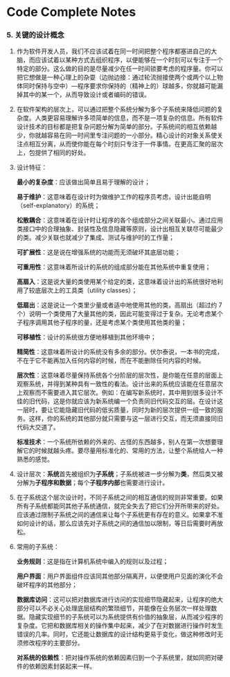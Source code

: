 # Code Complete Notes

### 5. 关键的设计概念

1. 作为软件开发人员，我们不应该试着在同一时间把整个程序都塞进自己的大脑，而应该试着以某种方式去组织程序，以便能够在一个时刻可以专注于一个特定的部分。这么做的目的是尽量减少在任一时间锁要考虑的程序量。你可以把它想做是一种心理上的杂耍（边抛边接：通过轮流抛接使两个或两个以上物体同时保持与空中）—程序要求你保持的（精神上的）球越多，你就越可能漏掉其中的某一个，从而导致设计或者编码的错误。

2. 在软件架构的层次上，可以通过把整个系统分解为多个子系统来降低问题的复杂度。人类更容易理解许多项简单的信息，而不是一项复杂的信息。所有软件设计技术的目标都是把复杂问题分解为简单的部分。子系统间的相互依赖越少，你就越容易在同一时间里专注问题的一小部分。精心设计的对象关系使关注点相互分离，从而使你能在每个时刻只专注于一件事情。在更高汇聚的层次上，包提供了相同的好处。

3. 设计特征：

   **最小的复杂度**：应该做出简单且易于理解的设计；

   **易于维护**：这意味着在设计时为做维护工作的程序员考虑，设计出能自明（self-explanatory）的系统；

   **松散耦合**：这意味着在设计时让程序的各个组成部分之间关联最小。通过应用类接口中的合理抽象、封装性及信息隐藏等原则，设计出相互关联尽可能最少的类。减少关联也就减少了集成、测试与维护时的工作量；

   **可扩展性**：这是说在增强系统的功能而无须破坏其底层功能；

   **可重用性**：这意味着所设计的系统的组成部分能在其他系统中重复使用；

   **高扇入**：这是说大量的类使用某个给定的类，这意味着设计出的系统很好地利用了较底层次上的工具类（utility classes）；

   **低扇出**：这是说让一个类里少量或者适中地使用其他的类，高扇出（超过约 7 个）说明一个类使用了大量其他的类，因此可能变得过于复杂。无论考虑某个子程序调用其他子程序的量，还是考虑某个类使用其他类的量；

   **可移植性**：设计的系统很方便地移植到其他环境中；

   **精简性**：这意味着所设计的系统没有多余的部分。伏尔泰说，一本书的完成，不在于它不能再加入任何内容的时候，而在不能删除任何内容的时候。

   **层次性**：这意味着尽量保持系统各个分阶层的层次性，是你能在任意的层面上观察系统，并得到某种具有一致性的看法。设计出来的系统应该能在任意层次上观察而不需要进入其它层次。例如：在编写新系统时，其中用到很多设计不佳的旧代码，这是你就应该为新系统编一个负责同旧代码交互的层。在设计这一层时，要让它能隐藏旧代码的低劣质量，同时为新的层次提供一组一致的服务。这样，你的系统的其他部分就只需要与这一层进行交互，而无须直接同旧代码大交道了。

   **标准技术**：一个系统所依赖的外来的、古怪的东西越多，别人在第一次想要理解它的时候就越头疼。要尽量用标准化的、常用的方法，让整个系统给人一种熟悉的感觉。

4. 设计层次：**系统**首先被组织为**子系统**；子系统被进一步分解为**类**，然后类又被分解为**子程序和数据**；每个**子程序内部**也需要进行设计。

5. 在子系统这个层次设计时，不同子系统之间的相互通信的规则非常重要。如果所有子系统都能同其他子系统通信，就完全失去了把它们分开所带来的好处。应该通过限制子系统之间的通信来让每个子系统更有存在的意义。如果拿不准如何设计的话，那么应该先对子系统之间的通信加以限制，等日后需要时再放松。

6. 常用的子系统：

   **业务规则**：这是指在计算机系统中编入的规则以及过程；

   **用户界面**：用户界面组件应该同其他部分隔离开，以便使用户见面的演化不会破坏程序的其他部分；

   **数据库访问**：这可以把对数据库进行访问的实现细节隐藏起来，让程序的绝大部分可以不必关心处理底层结构的繁琐细节，并能像在业务层次一样处理数据。隐藏实现细节的子系统可以为系统提供有价值的抽象层，从而减少程序的复杂度。它把和数据库相关的操作集中起来，减少了在对数据进行操作时发生错误的几率。同时，它还能让数据库的设计结构更易于变化，做这种修改时无须修改程序的主要部分。

   **对系统的依赖性**：把对操作系统的依赖因素归到一个子系统里，就如同把对硬件的依赖因素封装起来一样。